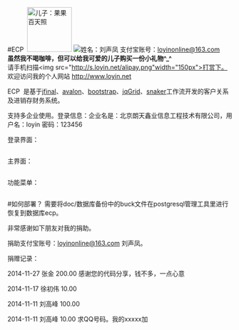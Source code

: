 #ECP
<img src="http://www.loyin.net/s/img/head.jpg" title="">
<img src="http://www.loyin.net/s/img/myson.png" title="儿子：果果 百天照" height="100px">
 <img src="https://img.alipay.com/sys/personalprod/style/mc/btn-index.png">姓名：刘声凤 支付宝账号：loyinonline@163.com<br>
 <b>虽然我不喝咖啡，但可以给我可爱的儿子购买一份小礼物^_^</b>
 <br>
 请手机扫描<img src="http://s.loyin.net/alipay.png"width="150px">打赏下。
 欢迎访问我的个人网站 <a href="http://www.loyin.net">http://www.loyin.net</a>
<div class="detail TextContent" id="p_fullcontent">
<p>
	ECP&nbsp; 是基于<a target="_blank" href="http://www.oschina.net/p/jfinal">jfinal</a>、<a target="_blank" href="http://www.oschina.net/p/avalon">avalon</a>、<a target="_blank" href="http://www.oschina.net/p/bootstrap">bootstrap</a>、<a target="_blank" href="http://www.oschina.net/p/jqgrid">jqGrid</a>、<a target="_blank" href="http://www.oschina.net/p/snaker">snaker</a>工作流开发的客户关系及进销存财务系统。</p><p>
	支持多企业使用。登录信息：企业名是：北京朗天鑫业信息工程技术有限公司，用户名：loyin 密码：123456</p><p>
	登录界面：</p><p><img src="http://static.oschina.net/uploads/space/2014/1104/142453_uMRG_105457.png" alt=""></p><p>
	主界面：</p><p><img src="http://static.oschina.net/uploads/space/2014/1104/142716_YfP8_105457.png" alt=""></p><p>
	功能菜单：</p><p><img src="http://static.oschina.net/uploads/space/2014/1104/142840_1SZD_105457.png" alt=""></p>
		</div>
#如何部署？
需要将doc/数据库备份中的buck文件在postgresql管理工具里进行恢复到数据库ecp。

非常感谢如下朋友对我的捐助。

捐助支付宝账号：loyinonline@163.com 刘声凤。


捐赠记录：

2014-11-27 张金  200.00  感谢您的代码分享，钱不多，一点心意

2014-11-17 徐初伟  10.00

2014-11-11 刘高峰 100.00

2014-11-11 刘高峰 10.00    求QQ号码。我的xxxxx加


